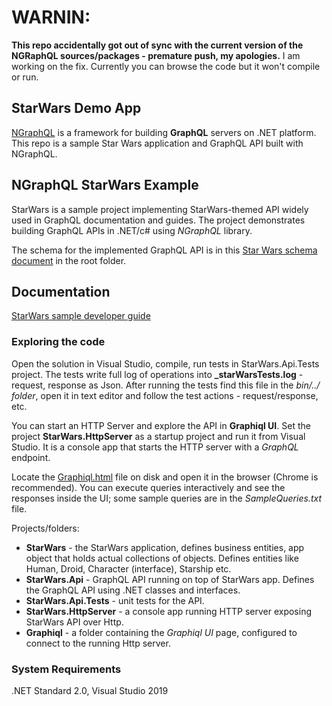 # WARNIN: 
**This repo accidentally got out of sync with the current version of the NGRaphQL sources/packages - premature push, my apologies.**
I am working on the fix. Currently you can browse the code but it won't compile or run. 

## StarWars Demo App
[NGraphQL](https://github.com/rivantsov/ngraphql) is a framework for building **GraphQL** servers on .NET platform. 
This repo is a sample Star Wars application and GraphQL API built with NGraphQL. 

## NGraphQL StarWars Example
StarWars is a sample project implementing StarWars-themed API widely used in GraphQL documentation and guides. The project demonstrates building GraphQL APIs in .NET/c# using *NGraphQL* library. 

The schema for the implemented GraphQL API is in this [Star Wars schema document](https://github.com/rivantsov/starwars/blob/master/StarWars.schema) in the root folder. 


## Documentation
[StarWars sample developer guide](https://github.com/rivantsov/starwars/wiki/StarWarsGuide)

### Exploring the code
Open the solution in Visual Studio, compile, run tests in StarWars.Api.Tests project. The tests write full log of operations into **_starWarsTests.log** - request, response as Json. After running the tests find this file in the *bin/../ folder*, open it in text editor and follow the test actions - request/response, etc. 

You can start an HTTP Server and explore the API in **Graphiql UI**. Set the project **StarWars.HttpServer** as a startup project and run it from Visual Studio. It is a console app that starts the HTTP server with a _GraphQL_ endpoint.

Locate the [Graphiql.html](https://github.com/rivantsov/starwars/blob/master/Graphiql/graphiql.html) file on disk and open it in the browser (Chrome is recommended). You can execute queries interactively and see the responses inside the UI; some sample queries are in the *SampleQueries.txt* file.  

Projects/folders: 
* **StarWars** - the StarWars application, defines business entities, app object that holds actual collections of objects. Defines entities like Human, Droid, Character (interface), Starship etc. 
* **StarWars.Api** - GraphQL API running on top of StarWars app. Defines the GraphQL API using .NET classes and interfaces.
* **StarWars.Api.Tests** - unit tests for the API.
* **StarWars.HttpServer** - a console app running HTTP server exposing StarWars API over Http. 
* **Graphiql** - a folder containing the _Graphiql UI_ page, configured to connect to the running Http server. 

### System Requirements
.NET Standard 2.0, Visual Studio 2019


